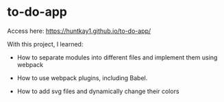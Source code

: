 # to-do-app

Access here: https://huntkay1.github.io/to-do-app/

With this project, I learned:

- How to separate modules into different files and implement
them using webpack

- How to use webpack plugins, including Babel. 

- How to add svg files and dynamically change their colors

